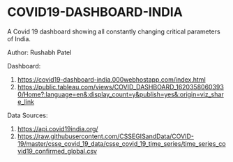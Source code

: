 # COVID19-DASHBOARD-INDIA

A Covid 19 dashboard showing all constantly changing critical parameters of India. 

Author: Rushabh Patel

Dashboard: 
1. https://covid19-dashboard-india.000webhostapp.com/index.html
2. https://public.tableau.com/views/COVID_DASHBOARD_16203580603930/Home?:language=en&:display_count=y&publish=yes&:origin=viz_share_link

Data Sources:
1. https://api.covid19india.org/
2. https://raw.githubusercontent.com/CSSEGISandData/COVID-19/master/csse_covid_19_data/csse_covid_19_time_series/time_series_covid19_confirmed_global.csv

